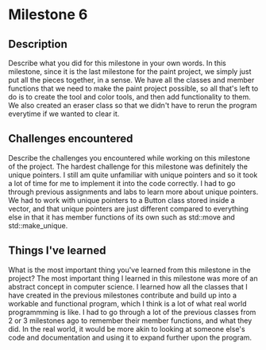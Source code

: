 # Milestone 6

## Description
Describe what you did for this milestone in your own words.
In this milestone, since it is the last milestone for the paint project, we simply just put all the pieces together, in a sense. We have all the classes and member functions that we need to make the paint project possible, so all that's left to do is to create the tool and color tools, and then add functionality to them. We also created an eraser class so that we didn't have to rerun the program everytime if we wanted to clear it. 

## Challenges encountered
Describe the challenges you encountered while working on this milestone of the project.
The hardest challenge for this milestone was definitely the unique pointers. I still am quite unfamiliar with unique pointers and so it took a lot of time for me to implement it into the code correctly. I had to go through previous assignments and labs to learn more about unique pointers. We had to work with unique pointers to a Button class stored inside a vector, and that unique pointers are just different compared to everything else in that it has member functions of its own such as std::move and std::make_unique.
## Things I've learned
What is the most important thing you've learned from this milestone in the project?
The most important thing I learned in this milestone was more of an abstract concept in computer science. I learned how all the classes that I have created in the previous milestones contribute and build up into a workable and functional program, which I think is a lot of what real world programmming is like. I had to go through a lot of the previous classes from 2 or 3 milestones ago to remember their member functions, and what they did. In the real world, it would be more akin to looking at someone else's code and documentation and using it to expand further upon the program.
